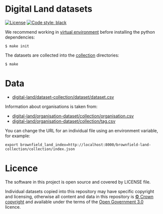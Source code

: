 # Digital Land datasets

[![License](https://img.shields.io/github/license/mashape/apistatus.svg)](https://github.com/psd/openregister/blob/master/LICENSE)
[![Code style: black](https://img.shields.io/badge/code%20style-black-000000.svg)](https://black.readthedocs.io/en/stable/)

We recommend working in [virtual environment](http://docs.python-guide.org/en/latest/dev/virtualenvs/) before installing the python dependencies:

    $ make init

The datasets are collected into the [collection](collection) directories:

    $ make

# Data

* [digital-land/dataset-collection/dataset/dataset.csv](https://github.com/digital-land/dataset-collection/blob/master/dataset/dataset.csv)

Information about organisations is taken from:

* [digital-land/organisation-dataset/collection/organisation.csv](https://github.com/digital-land/organisation-dataset/blob/master/collection/organisation.csv)
* [digital-land/organisation-dataset/collection/tag.csv](https://github.com/digital-land/organisation-dataset/blob/master/data/tag.csv)

You can change the URL for an individual file using an environment variable, for example:

    export brownfield_land_index=http://localhost:8000/brownfield-land-collection/collection/index.json

# Licence

The software in this project is open source and covered by LICENSE file.

Individual datasets copied into this repository may have specific copyright and licensing, otherwise all content and data in this repository is
[© Crown copyright](http://www.nationalarchives.gov.uk/information-management/re-using-public-sector-information/copyright-and-re-use/crown-copyright/)
and available under the terms of the [Open Government 3.0](https://www.nationalarchives.gov.uk/doc/open-government-licence/version/3/) licence.
